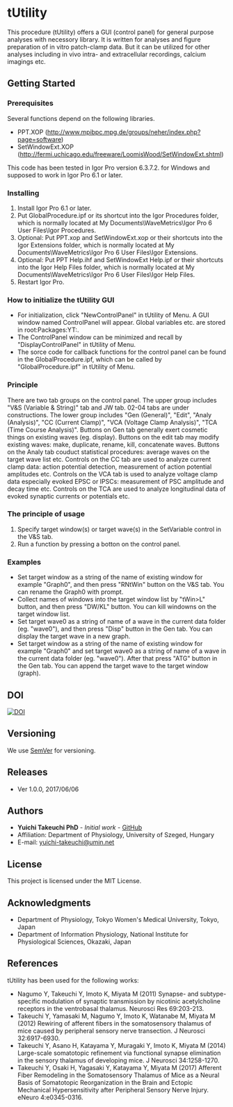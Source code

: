# tUtility
This procedure (tUtility) offers a GUI (control panel) for general purpose analyses with necessory library.
It is written for analyses and figure preparation of in vitro patch-clamp data.
But it can be utilized for other analyses including in vivo intra- and extracellular recordings, calcium imagings etc.

## Getting Started

### Prerequisites
Several functions depend on the following libraries.
* PPT.XOP (http://www.mpibpc.mpg.de/groups/neher/index.php?page=software)
* SetWindowExt.XOP (http://fermi.uchicago.edu/freeware/LoomisWood/SetWindowExt.shtml)

This code has been tested in Igor Pro version 6.3.7.2. for Windows and supposed to work in Igor Pro 6.1 or later.

### Installing
1. Install Igor Pro 6.1 or later.
2. Put GlobalProcedure.ipf or its shortcut into the Igor Procedures folder, which is normally located at My Documents\WaveMetrics\Igor Pro 6 User Files\Igor Procedures.
3. Optional: Put PPT.xop and SetWindowExt.xop or their shortcuts into the Igor Extensions folder, which is normally located at My Documents\WaveMetrics\Igor Pro 6 User Files\Igor Extensions.
4. Optional: Put PPT Help.ihf and SetWindowExt Help.ipf or their shortcuts into the Igor Help Files folder, which is normally located at My Documents\WaveMetrics\Igor Pro 6 User Files\Igor Help Files.
5. Restart Igor Pro.

### How to initialize the tUtility GUI
* For initialization, click "NewControlPanel" in tUtility of Menu. A GUI window named ControlPanel will appear. Global variables etc. are stored in root:Packages:YT:.
* The ControlPanel window can be minimized and recall by "DisplayControlPanel" in tUtility of Menu.
* The sorce code for callback functions for the control panel can be found in the GlobalProcedure.ipf, which can be called by "GlobalProcedure.ipf" in tUtility of Menu.

### Principle
There are two tab groups on the control panel. The upper group includes "V&S (Variable & String)" tab and JW tab. 02-04 tabs are under constructions. The lower group includes "Gen (General)", "Edit", "Analy (Analysis)", "CC (Current Clamp)", "VCA (Voltage Clamp Analysis)", "TCA (Time Course Analysis)". Buttons on Gen tab generally exert cosmetic things on existing waves (eg. display). Buttons on the edit tab may modify existing waves: make, duplicate, rename, kill, concatenate waves. Buttons on the Analy tab couduct statistical procedures: average waves on the target wave list etc. Controls on the CC tab are used to analyze current clamp data: action potential detection, measurement of action potential amplitudes etc. Controls on the VCA tab is used to analyze voltage clamp data especially evoked EPSC or IPSCs: measurement of PSC amplitude and decay time etc. Controls on the TCA are used to analyze longitudinal data of evoked synaptic currents or potentials etc.

### The principle of usage
1. Specify target window(s) or target wave(s) in the SetVariable control in the V&S tab.
2. Run a function by pressing a botton on the control panel.

### Examples
* Set target window as a string of the name of existing window for example "Graph0", and then press "RNtWin" button on the V&S tab. You can rename the Graph0 with prompt.
* Collect names of windows into the target window list by "tWin>L" button, and then press "DW/KL" button. You can kill windowns on the target window list.
* Set target wave0 as a string of name of a wave in the current data folder (eg. "wave0"), and then press "Disp" button in the Gen tab. You can display the target wave in a new graph.
* Set target window as a string of the name of existing window for example "Graph0" and set target wave0 as a string of name of a wave in the current data folder (eg. "wave0"). After that press "ATG" button in the Gen tab. You can append the target wave to the target window (graph).

## DOI
[![DOI](https://zenodo.org/badge/93492175.svg)](https://zenodo.org/badge/latestdoi/93492175)

## Versioning
We use [SemVer](http://semver.org/) for versioning.

## Releases
* Ver 1.0.0, 2017/06/06

## Authors
* **Yuichi Takeuchi PhD** - *Initial work* - [GitHub](https://github.com/yuichi-takeuchi)
* Affiliation: Department of Physiology, University of Szeged, Hungary
* E-mail: yuichi-takeuchi@umin.net

## License
This project is licensed under the MIT License.

## Acknowledgments
* Department of Physiology, Tokyo Women's Medical University, Tokyo, Japan
* Department of Information Physiology, National Institute for Physiological Sciences, Okazaki, Japan

## References
tUtility has been used for the following works:
* Nagumo Y, Takeuchi Y, Imoto K, Miyata M (2011) Synapse- and subtype-specific modulation of synaptic transmission by nicotinic acetylcholine receptors in the ventrobasal thalamus. Neurosci Res 69:203-213.
* Takeuchi Y, Yamasaki M, Nagumo Y, Imoto K, Watanabe M, Miyata M (2012) Rewiring of afferent fibers in the somatosensory thalamus of mice caused by peripheral sensory nerve transection. J Neurosci 32:6917-6930.
* Takeuchi Y, Asano H, Katayama Y, Muragaki Y, Imoto K, Miyata M (2014) Large-scale somatotopic refinement via functional synapse elimination in the sensory thalamus of developing mice. J Neurosci 34:1258-1270.
* Takeuchi Y, Osaki H, Yagasaki Y, Katayama Y, Miyata M (2017) Afferent Fiber Remodeling in the Somatosensory Thalamus of Mice as a Neural Basis of Somatotopic Reorganization in the Brain and Ectopic Mechanical Hypersensitivity after Peripheral Sensory Nerve Injury. eNeuro 4:e0345-0316.
